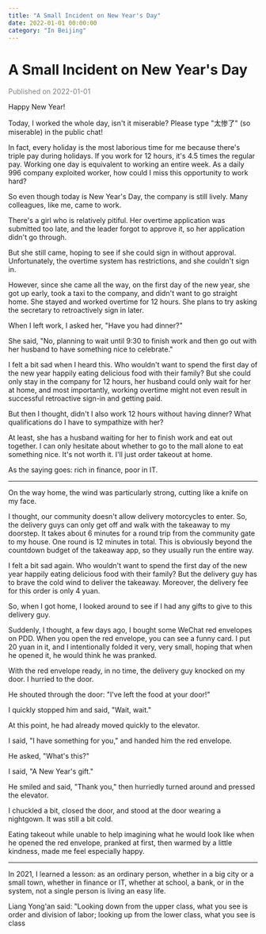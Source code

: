```yaml
---
title: "A Small Incident on New Year's Day"
date: 2022-01-01 00:00:00
category: "In Beijing"
---
```


# A Small Incident on New Year's Day

<font color=gray>Published on 2022-01-01</font>

Happy New Year!

Today, I worked the whole day, isn't it miserable? Please type "太惨了" (so miserable) in the public chat!

In fact, every holiday is the most laborious time for me because there's triple pay during holidays. If you work for 12 hours, it's 4.5 times the regular pay. Working one day is equivalent to working an entire week. As a daily 996 company exploited worker, how could I miss this opportunity to work hard?

So even though today is New Year's Day, the company is still lively. Many colleagues, like me, came to work.

There's a girl who is relatively pitiful. Her overtime application was submitted too late, and the leader forgot to approve it, so her application didn't go through.

But she still came, hoping to see if she could sign in without approval. Unfortunately, the overtime system has restrictions, and she couldn't sign in.

However, since she came all the way, on the first day of the new year, she got up early, took a taxi to the company, and didn't want to go straight home. She stayed and worked overtime for 12 hours. She plans to try asking the secretary to retroactively sign in later.

When I left work, I asked her, "Have you had dinner?"

She said, "No, planning to wait until 9:30 to finish work and then go out with her husband to have something nice to celebrate."

I felt a bit sad when I heard this. Who wouldn't want to spend the first day of the new year happily eating delicious food with their family? But she could only stay in the company for 12 hours, her husband could only wait for her at home, and most importantly, working overtime might not even result in successful retroactive sign-in and getting paid.

But then I thought, didn't I also work 12 hours without having dinner? What qualifications do I have to sympathize with her?

At least, she has a husband waiting for her to finish work and eat out together. I can only hesitate about whether to go to the mall alone to eat something nice. It's not worth it. I'll just order takeout at home.

As the saying goes: rich in finance, poor in IT.

---

On the way home, the wind was particularly strong, cutting like a knife on my face.

I thought, our community doesn't allow delivery motorcycles to enter. So, the delivery guys can only get off and walk with the takeaway to my doorstep. It takes about 6 minutes for a round trip from the community gate to my house. One round is 12 minutes in total. This is obviously beyond the countdown budget of the takeaway app, so they usually run the entire way.

I felt a bit sad again. Who wouldn't want to spend the first day of the new year happily eating delicious food with their family? But the delivery guy has to brave the cold wind to deliver the takeaway. Moreover, the delivery fee for this order is only 4 yuan.

So, when I got home, I looked around to see if I had any gifts to give to this delivery guy.

Suddenly, I thought, a few days ago, I bought some WeChat red envelopes on PDD. When you open the red envelope, you can see a funny card. I put 20 yuan in it, and I intentionally folded it very, very small, hoping that when he opened it, he would think he was pranked.

With the red envelope ready, in no time, the delivery guy knocked on my door. I hurried to the door.

He shouted through the door: "I've left the food at your door!"

I quickly stopped him and said, "Wait, wait."

At this point, he had already moved quickly to the elevator.

I said, "I have something for you," and handed him the red envelope.

He asked, "What's this?"

I said, "A New Year's gift."

He smiled and said, "Thank you," then hurriedly turned around and pressed the elevator.

I chuckled a bit, closed the door, and stood at the door wearing a nightgown. It was still a bit cold.

Eating takeout while unable to help imagining what he would look like when he opened the red envelope, pranked at first, then warmed by a little kindness, made me feel especially happy.

---

In 2021, I learned a lesson: as an ordinary person, whether in a big city or a small town, whether in finance or IT, whether at school, a bank, or in the system, not a single person is living an easy life.

Liang Yong'an said: "Looking down from the upper class, what you see is order and division of labor; looking up from the lower class, what you see is class